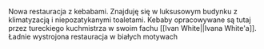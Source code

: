 Nowa restauracja z kebabami. Znajduję się w luksusowym budynku z klimatyzacją i niepozatykanymi toaletami. Kebaby opracowywane są tutaj przez tureckiego kuchmistrza w swoim fachu [[Ivan White||Ivana White'a]]. Ładnie wystrojona restauracja w białych motywach